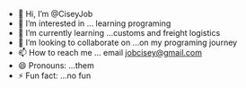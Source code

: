 - 👋 Hi, I’m @CiseyJob
- 👀 I’m interested in ... learning programing 
- 🌱 I’m currently learning ...customs and freight logistics 
- 💞️ I’m looking to collaborate on ...on my programing journey 
- 📫 How to reach me ... email jobcisey@gmail.com
- 😄 Pronouns: ...them
- ⚡ Fun fact: ...no fun 

<!---
CiseyJob/CiseyJob is a ✨ special ✨ repository because its `README.md` (this file) appears on your GitHub profile.
You can click the Preview link to take a look at your changes.
--->

